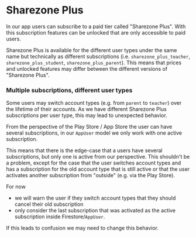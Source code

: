 # Sharezone Plus

In our app users can subscribe to a paid tier called "Sharezone Plus". With this
subscription features can be unlocked that are only accessible to paid users.

Sharezone Plus is available for the different user types under the same name but
technically as different subscriptions (i.e. `sharezone_plus_teacher`,
`sharezone_plus_student`, `sharezone_plus_parent`). This means that prices and
unlocked features may differ between the different versions of "Sharezone Plus".

### Multiple subscriptions, different user types

Some users may switch account types (e.g. from `parent` to `teacher`) over the
lifetime of their accounts. As we have different Sharezone Plus subscriptions
per user type, this may lead to unexpected behavior.

From the perspective of the Play Store / App Store the user can have several
subscriptions, in our `AppUser` model we only work with one active subscription.

This means that there is the edge-case that a users have several subscriptions,
but only one is active from our perspective. This shouldn't be a problem, except
for the case that the user switches account types and has a subscription for the
old account type that is still active or that the user activates another
subscription from "outside" (e.g. via the Play Store).

For now

- we will warn the user if they switch account types that they should cancel
  their old subscription
- only consider the last subscription that was activated as the active
  subscription inside Firestore/`AppUser`.

If this leads to confusion we may need to change this behavior.
